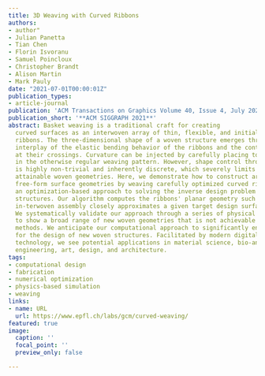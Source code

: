 ```yaml
---
title: 3D Weaving with Curved Ribbons
authors:
- author"
- Julian Panetta
- Tian Chen
- Florin Isvoranu
- Samuel Poincloux
- Christopher Brandt
- Alison Martin
- Mark Pauly
date: "2021-07-01T00:00:01Z"
publication_types:
- article-journal
publication: 'ACM Transactions on Graphics Volume 40, Issue 4, July 2021 (SIGGRAPH 2021)'
publication_short: '**ACM SIGGRAPH 2021**'
abstract: Basket weaving is a traditional craft for creating
  curved surfaces as an interwoven array of thin, flexible, and initially straight
  ribbons. The three-dimensional shape of a woven structure emerges through a complex
  interplay of the elastic bending behavior of the ribbons and the contact forces
  at their crossings. Curvature can be injected by carefully placing topological singu-larities
  in the otherwise regular weaving pattern. However, shape control through topology
  is highly non-trivial and inherently discrete, which severely limits the range of
  attainable woven geometries. Here, we demonstrate how to construct arbitrary smooth
  free-form surface geometries by weaving carefully optimized curved ribbons. We present
  an optimization-based approach to solving the inverse design problem for such woven
  structures. Our algorithm computes the ribbons' planar geometry such that their
  in-terwoven assembly closely approximates a given target design surface in equilibrium.
  We systematically validate our approach through a series of physical prototypes
  to show a broad range of new woven geometries that is not achievable by existing
  methods. We anticipate our computational approach to significantly enhance the capabilities
  for the design of new woven structures. Facilitated by modern digital fabrication
  technology, we see potential applications in material science, bio-and mechanical
  engineering, art, design, and architecture.
tags:
- computational design
- fabrication
- numerical optimization
- physics-based simulation
- weaving
links:
- name: URL
  url: https://www.epfl.ch/labs/gcm/curved-weaving/
featured: true
image:
  caption: ''
  focal_point: ''
  preview_only: false

---
```

